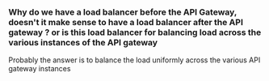 ### Why do we have a load balancer before the API Gateway, doesn't it make sense to have a load balancer after the API gateway ? or is this load balancer for balancing load across the various instances of the API gateway

Probably the answer is to balance the load uniformly across the various API gateway instances